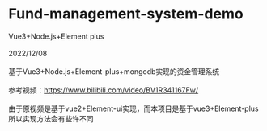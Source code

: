 # Fund-management-system-demo
Vue3+Node.js+Element plus
<br>
<br>
2022/12/08
<br>
<br>
基于Vue3+Node.js+Element-plus+mongodb实现的资金管理系统
<br>
<br>
参考视频：https://www.bilibili.com/video/BV1R341167Fw/
<br>
<br>
由于原视频是基于vue2+Element-ui实现，而本项目是基于vue3+Element-plus
<br>
所以实现方法会有些许不同
